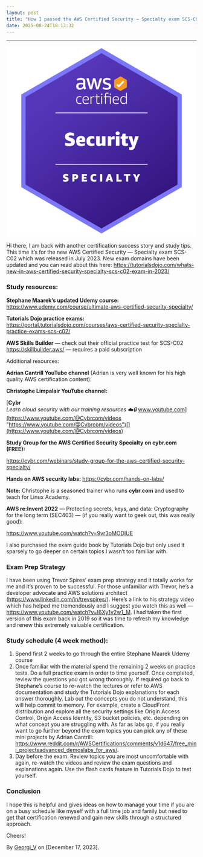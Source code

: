 ```yaml
---
layout: post
title: "How I passed the AWS Certified Security — Specialty exam SCS-C02 in 4 weeks!"
date: 2025-08-24T18:13:32
---
```


* * *

![](/assets/images/how-i-passed-the-aws-certified-security-specialty-exam-scs-c02-in-4-weeks-0.png)

Hi there, I am back with another certification success story and study tips. This time it’s for the new AWS Certified Security — Specialty exam SCS-C02 which was released in July 2023. New exam domains have been updated and you can read about this here: <https://tutorialsdojo.com/whats-new-in-aws-certified-security-specialty-scs-c02-exam-in-2023/>

### Study resources:

**Stephane Maarek’s updated Udemy course:** <https://www.udemy.com/course/ultimate-aws-certified-security-specialty/>

**Tutorials Dojo practice exams:** <https://portal.tutorialsdojo.com/courses/aws-certified-security-specialty-practice-exams-scs-c02/>

**AWS Skills Builder** — check out their official practice test for SCS-C02 <https://skillbuilder.aws/> — requires a paid subscription

Additional resources:

**Adrian Cantrill YouTube channel** (Adrian is very well known for his high quality AWS certification content):

**Christophe Limpalair YouTube channel:**

[**Cybr**  
 _Learn cloud security with our training resources ☁️🔒_ www.youtube.com](https://www.youtube.com/@Cybrcom/videos "https://www.youtube.com/@Cybrcom/videos")[](https://www.youtube.com/@Cybrcom/videos)

**Study Group for the AWS Certified Security Specialty on cybr.com (FREE):**

<https://cybr.com/webinars/study-group-for-the-aws-certified-security-specialty/>

**Hands on AWS security labs:** <https://cybr.com/hands-on-labs/>

**Note:** Christophe is a seasoned trainer who runs **cybr.com** and used to teach for Linux Academy.

**AWS re:Invent 2022** — Protecting secrets, keys, and data: Cryptography for the long term (SEC403) — (if you really want to geek out, this was really good):

<https://www.youtube.com/watch?v=9vr3oMODIUE>

I also purchased the exam guide book by Tutorials Dojo but only used it sparsely to go deeper on certain topics I wasn’t too familiar with.

### Exam Prep Strategy

I have been using Trevor Spires’ exam prep strategy and it totally works for me and it’s proven to be successful. For those unfamiliar with Trevor, he’s a developer advocate and AWS solutions architect (<https://www.linkedin.com/in/trevspires/>). Here’s a link to his strategy video which has helped me tremendously and I suggest you watch this as well — <https://www.youtube.com/watch?v=I6Xy1v2w1_M>. I had taken the first version of this exam back in 2019 so it was time to refresh my knowledge and renew this extremely valuable certification.

### Study schedule (4 week method):

  1. Spend first 2 weeks to go through the entire Stephane Maarek Udemy course
  2. Once familiar with the material spend the remaining 2 weeks on practice tests. Do a full practice exam in order to time yourself. Once completed, review the questions you got wrong thoroughly. If required go back to Stephane’s course to re-watch the lectures or refer to AWS documentation and study the Tutorials Dojo explanations for each answer thoroughly. Lab out the concepts you do not understand, this will help commit to memory. For example, create a CloudFront distribution and explore all the security settings like Origin Access Control, Origin Access Identity, S3 bucket policies, etc. depending on what concept you are struggling with. As far as labs go, if you really want to go further beyond the exam topics you can pick any of these mini projects by Adrian Cantrill: <https://www.reddit.com/r/AWSCertifications/comments/v1d647/free_mini_projectsadvanced_demoslabs_for_aws/>.
  3. Day before the exam: Review topics you are most uncomfortable with again, re-watch the videos and review the exam questions and explanations again. Use the flash cards feature in Tutorials Dojo to test yourself.



### **Conclusion**

I hope this is helpful and gives ideas on how to manage your time if you are on a busy schedule like myself with a full time job and family but need to get that certification renewed and gain new skills through a structured approach.

Cheers!

By [Georgi_V](https://www.linkedin.com/in/gvoden/) on [December 17, 2023].

